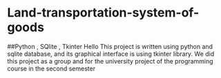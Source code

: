 # Land-transportation-system-of-goods
##Python , SQlite , Tkinter
Hello
This project is written using python and sqlite database, and its graphical interface is using tkinter library.
We did this project as a group and for the university project of the programming course in the second semester
